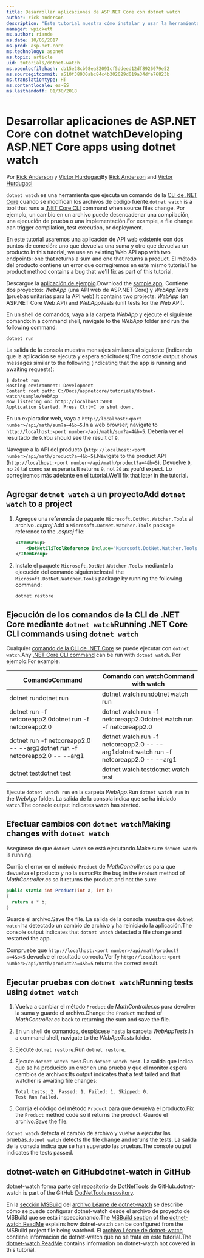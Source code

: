 ```yaml
---
title: Desarrollar aplicaciones de ASP.NET Core con dotnet watch
author: rick-anderson
description: "Este tutorial muestra cómo instalar y usar la herramienta de monitor de archivos (dotnet watch) de la CLI de .NET Core en una aplicación de ASP.NET Core."
manager: wpickett
ms.author: riande
ms.date: 10/05/2017
ms.prod: asp.net-core
ms.technology: aspnet
ms.topic: article
uid: tutorials/dotnet-watch
ms.openlocfilehash: cb15e28cb98ea82091cf5ddeed12df8926079e52
ms.sourcegitcommit: a510f38930abc84c4b302029d019a34dfe76823b
ms.translationtype: HT
ms.contentlocale: es-ES
ms.lasthandoff: 01/30/2018
---
```

# <a name="developing-aspnet-core-apps-using-dotnet-watch"></a><span data-ttu-id="2d278-103">Desarrollar aplicaciones de ASP.NET Core con dotnet watch</span><span class="sxs-lookup"><span data-stu-id="2d278-103">Developing ASP.NET Core apps using dotnet watch</span></span>

<span data-ttu-id="2d278-104">Por [Rick Anderson](https://twitter.com/RickAndMSFT) y [Victor Hurdugaci](https://twitter.com/victorhurdugaci)</span><span class="sxs-lookup"><span data-stu-id="2d278-104">By [Rick Anderson](https://twitter.com/RickAndMSFT) and [Victor Hurdugaci](https://twitter.com/victorhurdugaci)</span></span>

<span data-ttu-id="2d278-105">`dotnet watch` es una herramienta que ejecuta un comando de la [CLI de .NET Core](/dotnet/core/tools) cuando se modifican los archivos de código fuente.</span><span class="sxs-lookup"><span data-stu-id="2d278-105">`dotnet watch` is a tool that runs a [.NET Core CLI](/dotnet/core/tools) command when source files change.</span></span> <span data-ttu-id="2d278-106">Por ejemplo, un cambio en un archivo puede desencadenar una compilación, una ejecución de prueba o una implementación.</span><span class="sxs-lookup"><span data-stu-id="2d278-106">For example, a file change can trigger compilation, test execution, or deployment.</span></span>

<span data-ttu-id="2d278-107">En este tutorial usaremos una aplicación de API web existente con dos puntos de conexión: uno que devuelva una suma y otro que devuelva un producto.</span><span class="sxs-lookup"><span data-stu-id="2d278-107">In this tutorial, we use an existing Web API app with two endpoints: one that returns a sum and one that returns a product.</span></span> <span data-ttu-id="2d278-108">El método del producto contiene un error que corregiremos en este mismo tutorial.</span><span class="sxs-lookup"><span data-stu-id="2d278-108">The product method contains a bug that we'll fix as part of this tutorial.</span></span>

<span data-ttu-id="2d278-109">Descargue la [aplicación de ejemplo](https://github.com/aspnet/Docs/tree/master/aspnetcore/tutorials/dotnet-watch/sample).</span><span class="sxs-lookup"><span data-stu-id="2d278-109">Download the [sample app](https://github.com/aspnet/Docs/tree/master/aspnetcore/tutorials/dotnet-watch/sample).</span></span> <span data-ttu-id="2d278-110">Contiene dos proyectos: *WebApp* (una API web de ASP.NET Core) y *WebAppTests* (pruebas unitarias para la API web).</span><span class="sxs-lookup"><span data-stu-id="2d278-110">It contains two projects: *WebApp* (an ASP.NET Core Web API) and *WebAppTests* (unit tests for the Web API).</span></span>

<span data-ttu-id="2d278-111">En un shell de comandos, vaya a la carpeta *WebApp* y ejecute el siguiente comando:</span><span class="sxs-lookup"><span data-stu-id="2d278-111">In a command shell, navigate to the *WebApp* folder and run the following command:</span></span>

```console
dotnet run
```

<span data-ttu-id="2d278-112">La salida de la consola muestra mensajes similares al siguiente (indicando que la aplicación se ejecuta y espera solicitudes):</span><span class="sxs-lookup"><span data-stu-id="2d278-112">The console output shows messages similar to the following (indicating that the app is running and awaiting requests):</span></span>

```console
$ dotnet run
Hosting environment: Development
Content root path: C:/Docs/aspnetcore/tutorials/dotnet-watch/sample/WebApp
Now listening on: http://localhost:5000
Application started. Press Ctrl+C to shut down.
```

<span data-ttu-id="2d278-113">En un explorador web, vaya a `http://localhost:<port number>/api/math/sum?a=4&b=5`.</span><span class="sxs-lookup"><span data-stu-id="2d278-113">In a web browser, navigate to `http://localhost:<port number>/api/math/sum?a=4&b=5`.</span></span> <span data-ttu-id="2d278-114">Debería ver el resultado de `9`.</span><span class="sxs-lookup"><span data-stu-id="2d278-114">You should see the result of `9`.</span></span>

<span data-ttu-id="2d278-115">Navegue a la API del producto (`http://localhost:<port number>/api/math/product?a=4&b=5`).</span><span class="sxs-lookup"><span data-stu-id="2d278-115">Navigate to the product API (`http://localhost:<port number>/api/math/product?a=4&b=5`).</span></span> <span data-ttu-id="2d278-116">Devuelve `9`, no `20` tal como se esperaría.</span><span class="sxs-lookup"><span data-stu-id="2d278-116">It returns `9`, not `20` as you'd expect.</span></span> <span data-ttu-id="2d278-117">Lo corregiremos más adelante en el tutorial.</span><span class="sxs-lookup"><span data-stu-id="2d278-117">We'll fix that later in the tutorial.</span></span>

## <a name="add-dotnet-watch-to-a-project"></a><span data-ttu-id="2d278-118">Agregar `dotnet watch` a un proyecto</span><span class="sxs-lookup"><span data-stu-id="2d278-118">Add `dotnet watch` to a project</span></span>

1. <span data-ttu-id="2d278-119">Agregue una referencia de paquete `Microsoft.DotNet.Watcher.Tools` al archivo *.csproj*:</span><span class="sxs-lookup"><span data-stu-id="2d278-119">Add a `Microsoft.DotNet.Watcher.Tools` package reference to the *.csproj* file:</span></span>

    ```xml
    <ItemGroup>
        <DotNetCliToolReference Include="Microsoft.DotNet.Watcher.Tools" Version="2.0.0" />
    </ItemGroup> 
    ```

1. <span data-ttu-id="2d278-120">Instale el paquete `Microsoft.DotNet.Watcher.Tools` mediante la ejecución del comando siguiente:</span><span class="sxs-lookup"><span data-stu-id="2d278-120">Install the `Microsoft.DotNet.Watcher.Tools` package by running the following command:</span></span>
    
    ```console
    dotnet restore
    ```

## <a name="running-net-core-cli-commands-using-dotnet-watch"></a><span data-ttu-id="2d278-121">Ejecución de los comandos de la CLI de .NET Core mediante `dotnet watch`</span><span class="sxs-lookup"><span data-stu-id="2d278-121">Running .NET Core CLI commands using `dotnet watch`</span></span>

<span data-ttu-id="2d278-122">Cualquier [comando de la CLI de .NET Core](/dotnet/core/tools#cli-commands) se puede ejecutar con `dotnet watch`.</span><span class="sxs-lookup"><span data-stu-id="2d278-122">Any [.NET Core CLI command](/dotnet/core/tools#cli-commands) can be run with `dotnet watch`.</span></span> <span data-ttu-id="2d278-123">Por ejemplo:</span><span class="sxs-lookup"><span data-stu-id="2d278-123">For example:</span></span>

| <span data-ttu-id="2d278-124">Comando</span><span class="sxs-lookup"><span data-stu-id="2d278-124">Command</span></span> | <span data-ttu-id="2d278-125">Comando con watch</span><span class="sxs-lookup"><span data-stu-id="2d278-125">Command with watch</span></span> |
| ---- | ----- |
| <span data-ttu-id="2d278-126">dotnet run</span><span class="sxs-lookup"><span data-stu-id="2d278-126">dotnet run</span></span> | <span data-ttu-id="2d278-127">dotnet watch run</span><span class="sxs-lookup"><span data-stu-id="2d278-127">dotnet watch run</span></span> |
| <span data-ttu-id="2d278-128">dotnet run -f netcoreapp2.0</span><span class="sxs-lookup"><span data-stu-id="2d278-128">dotnet run -f netcoreapp2.0</span></span> | <span data-ttu-id="2d278-129">dotnet watch run -f netcoreapp2.0</span><span class="sxs-lookup"><span data-stu-id="2d278-129">dotnet watch run -f netcoreapp2.0</span></span> |
| <span data-ttu-id="2d278-130">dotnet run -f netcoreapp2.0 -- --arg1</span><span class="sxs-lookup"><span data-stu-id="2d278-130">dotnet run -f netcoreapp2.0 -- --arg1</span></span> | <span data-ttu-id="2d278-131">dotnet watch run -f netcoreapp2.0 -- --arg1</span><span class="sxs-lookup"><span data-stu-id="2d278-131">dotnet watch run -f netcoreapp2.0 -- --arg1</span></span> |
| <span data-ttu-id="2d278-132">dotnet test</span><span class="sxs-lookup"><span data-stu-id="2d278-132">dotnet test</span></span> | <span data-ttu-id="2d278-133">dotnet watch test</span><span class="sxs-lookup"><span data-stu-id="2d278-133">dotnet watch test</span></span> |

<span data-ttu-id="2d278-134">Ejecute `dotnet watch run` en la carpeta *WebApp*.</span><span class="sxs-lookup"><span data-stu-id="2d278-134">Run `dotnet watch run` in the *WebApp* folder.</span></span> <span data-ttu-id="2d278-135">La salida de la consola indica que se ha iniciado `watch`.</span><span class="sxs-lookup"><span data-stu-id="2d278-135">The console output indicates `watch` has started.</span></span>

## <a name="making-changes-with-dotnet-watch"></a><span data-ttu-id="2d278-136">Efectuar cambios con `dotnet watch`</span><span class="sxs-lookup"><span data-stu-id="2d278-136">Making changes with `dotnet watch`</span></span>

<span data-ttu-id="2d278-137">Asegúrese de que `dotnet watch` se está ejecutando.</span><span class="sxs-lookup"><span data-stu-id="2d278-137">Make sure `dotnet watch` is running.</span></span>

<span data-ttu-id="2d278-138">Corrija el error en el método `Product` de *MathController.cs* para que devuelva el producto y no la suma:</span><span class="sxs-lookup"><span data-stu-id="2d278-138">Fix the bug in the `Product` method of *MathController.cs* so it returns the product and not the sum:</span></span>

```csharp
public static int Product(int a, int b)
{
  return a * b;
} 
```

<span data-ttu-id="2d278-139">Guarde el archivo.</span><span class="sxs-lookup"><span data-stu-id="2d278-139">Save the file.</span></span> <span data-ttu-id="2d278-140">La salida de la consola muestra que `dotnet watch` ha detectado un cambio de archivo y ha reiniciado la aplicación.</span><span class="sxs-lookup"><span data-stu-id="2d278-140">The console output indicates that `dotnet watch` detected a file change and restarted the app.</span></span>

<span data-ttu-id="2d278-141">Compruebe que `http://localhost:<port number>/api/math/product?a=4&b=5` devuelve el resultado correcto.</span><span class="sxs-lookup"><span data-stu-id="2d278-141">Verify `http://localhost:<port number>/api/math/product?a=4&b=5` returns the correct result.</span></span>

## <a name="running-tests-using-dotnet-watch"></a><span data-ttu-id="2d278-142">Ejecutar pruebas con `dotnet watch`</span><span class="sxs-lookup"><span data-stu-id="2d278-142">Running tests using `dotnet watch`</span></span>

1. <span data-ttu-id="2d278-143">Vuelva a cambiar el método `Product` de *MathController.cs* para devolver la suma y guarde el archivo.</span><span class="sxs-lookup"><span data-stu-id="2d278-143">Change the `Product` method of *MathController.cs* back to returning the sum and save the file.</span></span>
1. <span data-ttu-id="2d278-144">En un shell de comandos, desplácese hasta la carpeta *WebAppTests*.</span><span class="sxs-lookup"><span data-stu-id="2d278-144">In a command shell, navigate to the *WebAppTests* folder.</span></span>
1. <span data-ttu-id="2d278-145">Ejecute `dotnet restore`.</span><span class="sxs-lookup"><span data-stu-id="2d278-145">Run `dotnet restore`.</span></span>
1. <span data-ttu-id="2d278-146">Ejecute `dotnet watch test`.</span><span class="sxs-lookup"><span data-stu-id="2d278-146">Run `dotnet watch test`.</span></span> <span data-ttu-id="2d278-147">La salida que indica que se ha producido un error en una prueba y que el monitor espera cambios de archivos:</span><span class="sxs-lookup"><span data-stu-id="2d278-147">Its output indicates that a test failed and that watcher is awaiting file changes:</span></span>

     ```console
     Total tests: 2. Passed: 1. Failed: 1. Skipped: 0.
     Test Run Failed.
     ```

1. <span data-ttu-id="2d278-148">Corrija el código del método `Product` para que devuelva el producto.</span><span class="sxs-lookup"><span data-stu-id="2d278-148">Fix the `Product` method code so it returns the product.</span></span> <span data-ttu-id="2d278-149">Guarde el archivo.</span><span class="sxs-lookup"><span data-stu-id="2d278-149">Save the file.</span></span>

<span data-ttu-id="2d278-150">`dotnet watch` detecta el cambio de archivo y vuelve a ejecutar las pruebas.</span><span class="sxs-lookup"><span data-stu-id="2d278-150">`dotnet watch` detects the file change and reruns the tests.</span></span> <span data-ttu-id="2d278-151">La salida de la consola indica que se han superado las pruebas.</span><span class="sxs-lookup"><span data-stu-id="2d278-151">The console output indicates the tests passed.</span></span>

## <a name="dotnet-watch-in-github"></a><span data-ttu-id="2d278-152">dotnet-watch en GitHub</span><span class="sxs-lookup"><span data-stu-id="2d278-152">dotnet-watch in GitHub</span></span>

<span data-ttu-id="2d278-153">dotnet-watch forma parte del [repositorio de DotNetTools](https://github.com/aspnet/DotNetTools/tree/dev/src/dotnet-watch) de GitHub.</span><span class="sxs-lookup"><span data-stu-id="2d278-153">dotnet-watch is part of the GitHub [DotNetTools repository](https://github.com/aspnet/DotNetTools/tree/dev/src/dotnet-watch).</span></span>

<span data-ttu-id="2d278-154">En la [sección MSBuild](https://github.com/aspnet/DotNetTools/tree/dev/src/dotnet-watch#msbuild) del [archivo Léame de dotnet-watch](https://github.com/aspnet/DotNetTools/blob/dev/src/dotnet-watch/README.md) se describe cómo se puede configurar dotnet-watch desde el archivo de proyecto de MSBuild que se está inspeccionando.</span><span class="sxs-lookup"><span data-stu-id="2d278-154">The [MSBuild section](https://github.com/aspnet/DotNetTools/tree/dev/src/dotnet-watch#msbuild) of the [dotnet-watch ReadMe](https://github.com/aspnet/DotNetTools/blob/dev/src/dotnet-watch/README.md) explains how dotnet-watch can be configured from the MSBuild project file being watched.</span></span> <span data-ttu-id="2d278-155">El [archivo Léame de dotnet-watch](https://github.com/aspnet/DotNetTools/blob/dev/src/dotnet-watch/README.md) contiene información de dotnet-watch que no se trata en este tutorial.</span><span class="sxs-lookup"><span data-stu-id="2d278-155">The [dotnet-watch ReadMe](https://github.com/aspnet/DotNetTools/blob/dev/src/dotnet-watch/README.md) contains information on dotnet-watch not covered in this tutorial.</span></span>
